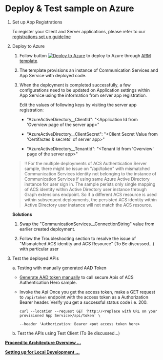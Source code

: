 # Deploy & Test sample on Azure

1. Set up App Registrations

   To register your Client and Server applications, please refer to our [registrations set up guideline](./set-up-app-registrations.md)

2. Deploy to Azure

    1. Follow button [![Deploy to Azure](https://aka.ms/deploytoazurebutton)](https://portal.azure.com/#create/Microsoft.Template/uri/https%3A%2F%2Fraw.githubusercontent.com%2FAzure-Samples%2Fcommunication-services-authentication-hero-csharp%2Fmain%2Fdeploy%2Fazuredeploy.json) to deploy to Azure through [ARM template](https://docs.microsoft.com/en-us/azure/azure-resource-manager/templates/overview).

    2. The template provisions an instance of Communication Services and App Service with deployed code.

    3. When the deployment is completed successfully, a few configurations need to be updated on Application settings within App Service using the information from server app registration.

        Edit the values of following keys by visiting the server app registration:

       - "AzureActiveDirectory__ClientId": "<Application Id from 'Overview page of the server app>"

       - "AzureActiveDirectory__ClientSecret": "<Client Secret Value from 'Certifactes & secrets' of server app>"

       - "AzureActiveDirectory__TenantId": "<Tenant Id from 'Overview' page of the server app>"

    > :bangbang: For the multiple deployments of ACS Authentication Server sample, there might be issue on "/api/token" with mismatched Communication Services identity not belonging to the instance of Communication Services if using same Azure Active Directory instance for user sign in. The sample perists only single mapping of ACS identity within Active Directory user instance through Graph extensions endpoint. So if a different ACS resource is used within subsequent deployments, the persisted ACS identity within Active Directory user instance will not match the ACS resource.

    **Solutions**

    1. Swap the "CommunicationServices__ConnectionString" value from earlier created deployment.

    2. Follow the Troubleshooting section to resolve the issue of "Mismatched ACS identity and ACS Resource" (To Be discussed...) with particular user 

3. Test the deployed APIs

    a. Testing with manually generated AAD Token

     - [Generate AAD token manually](../test-tools/generate_aad_token_manually.md) to call secure Apis of ACS Authentication Hero sample.

     - Invoke the Api
        Once you get the access token, make a GET request to `/api/token` endpoint with the access token as a Authorization Bearer header. Verify you get a successful status code i.e. 200.

        ``` SHELL
        curl --location --request GET 'http://<replace with URL on your provisioned App Service>/api/token' \

        --header 'Authorization: Bearer <put access token here>
        ```
    
    b. Test the APIs using Test Client (To Be discussed...) 


**[Proceed to Architecture Overview ...](../design-guides/architecture-overview.md)**

**[Setting up for Local Development ...](<../contribution-guides/1. get-set-up.md>)**
